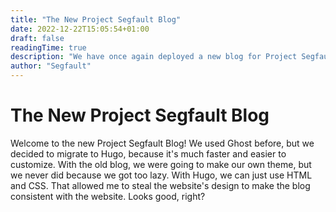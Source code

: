 ```yaml
---
title: "The New Project Segfault Blog"
date: 2022-12-22T15:05:54+01:00
draft: false
readingTime: true
description: "We have once again deployed a new blog for Project Segfault."
author: "Segfault"
---
```


# The New Project Segfault Blog
Welcome to the new Project Segfault Blog! We used Ghost before, but we decided to migrate to Hugo, because it's much faster and easier to customize. With the old blog, we were going to make our own theme, but we never did because we got too lazy. With Hugo, we can just use HTML and CSS. That allowed me to steal the website's design to make the blog consistent with the website. Looks good, right?
